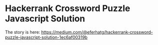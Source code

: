 # Hackerrank Crossword Puzzle Javascript Solution

The story is here: https://medium.com/@eferhatg/hackerrank-crossword-puzzle-javascript-solution-1ec6af00319b